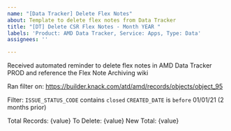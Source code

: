 ```yaml
---
name: "[Data Tracker] Delete Flex Notes"
about: Template to delete flex notes from Data Tracker
title: "[DT] Delete CSR Flex Notes - Month YEAR "
labels: 'Product: AMD Data Tracker, Service: Apps, Type: Data'
assignees: ''

---
```


Received automated reminder to delete flex notes in AMD Data Tracker PROD and reference the Flex Note Archiving wiki

Ran filter on: https://builder.knack.com/atd/amd/records/objects/object_95

Filter:
`ISSUE_STATUS_CODE` contains `closed`
`CREATED_DATE` is `before` 01/01/21 (2 months prior)

Total Records: {value}
To Delete: {value}
New Total: {value}
